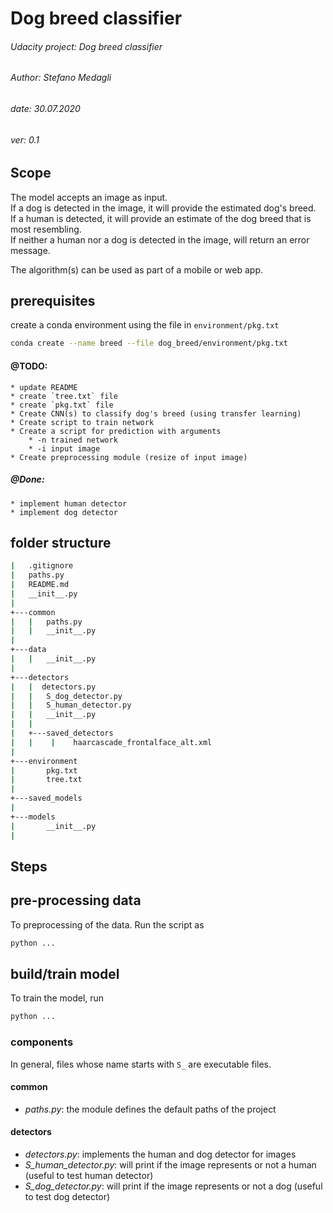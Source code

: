 # Dog breed classifier
###### Udacity project: Dog breed classifier
###### Author: Stefano Medagli
###### date: 30.07.2020
###### ver: 0.1

## Scope
The model accepts an image as input.
<br>
If a dog is detected in the image, it will provide the estimated dog's breed.
<br>
If a human is detected, it will provide an estimate of the dog breed that is most resembling.
<br>
If neither a human nor a dog is detected in the image, will return an error message.

The algorithm(s) can be used as part of a mobile or web app.


## prerequisites
create a conda environment using the file in `environment/pkg.txt`

```bash
conda create --name breed --file dog_breed/environment/pkg.txt
```
#### @TODO:
    * update README
    * create `tree.txt` file
    * create `pkg.txt` file
	* Create CNN(s) to classify dog's breed (using transfer learning)
	* Create script to train network
	* Create a script for prediction with arguments
		* -n trained network
		* -i input image
	* Create preprocessing module (resize of input image)
##### @Done:
    * implement human detector
	* implement dog detector

	

## folder structure
```bash
|   .gitignore
|   paths.py
|   README.md
|   __init__.py
|
+---common
|   |   paths.py
|   |   __init__.py
|       
+---data
|   |   __init__.py
|           
+---detectors
|   |  detectors.py
|   |   S_dog_detector.py
|   |   S_human_detector.py
|   |   __init__.py
|   |
|   +---saved_detectors
|   |    |    haarcascade_frontalface_alt.xml
|
+---environment
|       pkg.txt
|       tree.txt
|       
+---saved_models
|
+---models
|       __init__.py
|       
```

## Steps

## pre-processing data
To preprocessing of the data.
Run the script as
```bash
python ...
```

## build/train model
To train the model, run
```bash
python ...
```

### components
In general, files whose name starts with `S_` are executable files.
#### common
* *paths.py*:
the module defines the default paths of the project

#### detectors
* *detectors.py*:
implements the human and dog detector for images
* *S_human_detector.py*:
will print if the image represents or not a human (useful to test human detector)
* *S_dog_detector.py*:
will print if the image represents or not a dog (useful to test dog detector)